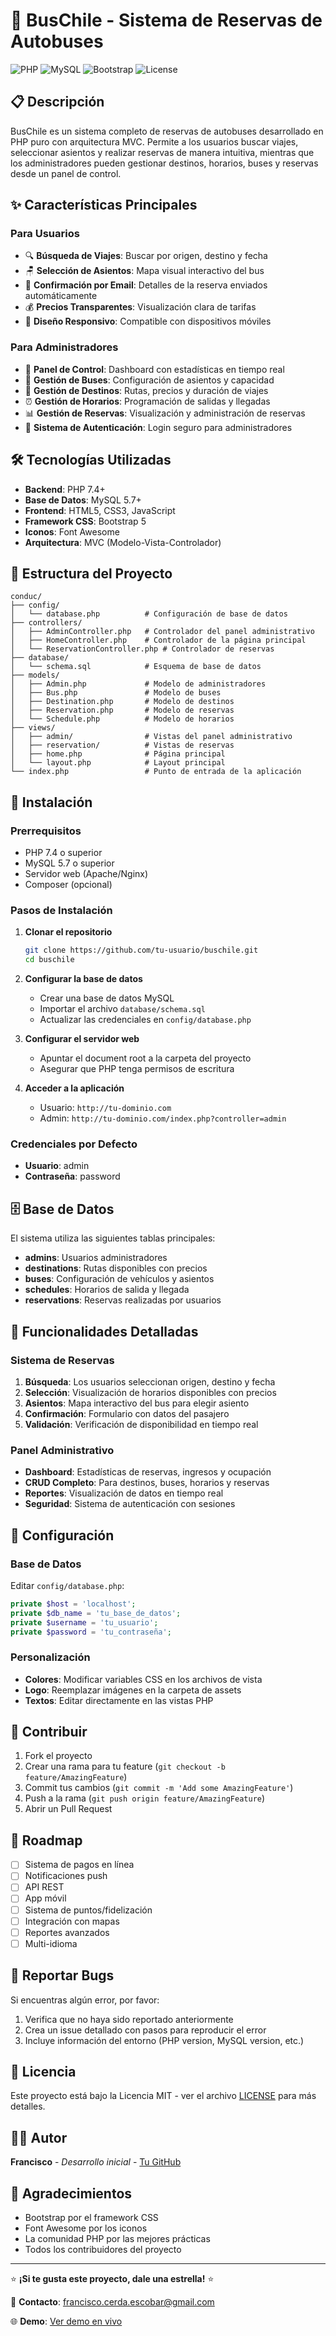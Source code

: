 # 🚌 BusChile - Sistema de Reservas de Autobuses

![PHP](https://img.shields.io/badge/PHP-777BB4?style=for-the-badge&logo=php&logoColor=white)
![MySQL](https://img.shields.io/badge/MySQL-4479A1?style=for-the-badge&logo=mysql&logoColor=white)
![Bootstrap](https://img.shields.io/badge/Bootstrap-563D7C?style=for-the-badge&logo=bootstrap&logoColor=white)
![License](https://img.shields.io/badge/License-MIT-green.svg?style=for-the-badge)

## 📋 Descripción

BusChile es un sistema completo de reservas de autobuses desarrollado en PHP puro con arquitectura MVC. Permite a los usuarios buscar viajes, seleccionar asientos y realizar reservas de manera intuitiva, mientras que los administradores pueden gestionar destinos, horarios, buses y reservas desde un panel de control.

## ✨ Características Principales

### Para Usuarios
- 🔍 **Búsqueda de Viajes**: Buscar por origen, destino y fecha
- 🪑 **Selección de Asientos**: Mapa visual interactivo del bus
- 📧 **Confirmación por Email**: Detalles de la reserva enviados automáticamente
- 💰 **Precios Transparentes**: Visualización clara de tarifas
- 📱 **Diseño Responsivo**: Compatible con dispositivos móviles

### Para Administradores
- 🏢 **Panel de Control**: Dashboard con estadísticas en tiempo real
- 🚌 **Gestión de Buses**: Configuración de asientos y capacidad
- 📍 **Gestión de Destinos**: Rutas, precios y duración de viajes
- ⏰ **Gestión de Horarios**: Programación de salidas y llegadas
- 📊 **Gestión de Reservas**: Visualización y administración de reservas
- 🔐 **Sistema de Autenticación**: Login seguro para administradores

## 🛠️ Tecnologías Utilizadas

- **Backend**: PHP 7.4+
- **Base de Datos**: MySQL 5.7+
- **Frontend**: HTML5, CSS3, JavaScript
- **Framework CSS**: Bootstrap 5
- **Iconos**: Font Awesome
- **Arquitectura**: MVC (Modelo-Vista-Controlador)

## 📁 Estructura del Proyecto

```
conduc/
├── config/
│   └── database.php          # Configuración de base de datos
├── controllers/
│   ├── AdminController.php   # Controlador del panel administrativo
│   ├── HomeController.php    # Controlador de la página principal
│   └── ReservationController.php # Controlador de reservas
├── database/
│   └── schema.sql            # Esquema de base de datos
├── models/
│   ├── Admin.php             # Modelo de administradores
│   ├── Bus.php               # Modelo de buses
│   ├── Destination.php       # Modelo de destinos
│   ├── Reservation.php       # Modelo de reservas
│   └── Schedule.php          # Modelo de horarios
├── views/
│   ├── admin/                # Vistas del panel administrativo
│   ├── reservation/          # Vistas de reservas
│   ├── home.php              # Página principal
│   └── layout.php            # Layout principal
└── index.php                 # Punto de entrada de la aplicación
```

## 🚀 Instalación

### Prerrequisitos
- PHP 7.4 o superior
- MySQL 5.7 o superior
- Servidor web (Apache/Nginx)
- Composer (opcional)

### Pasos de Instalación

1. **Clonar el repositorio**
   ```bash
   git clone https://github.com/tu-usuario/buschile.git
   cd buschile
   ```

2. **Configurar la base de datos**
   - Crear una base de datos MySQL
   - Importar el archivo `database/schema.sql`
   - Actualizar las credenciales en `config/database.php`

3. **Configurar el servidor web**
   - Apuntar el document root a la carpeta del proyecto
   - Asegurar que PHP tenga permisos de escritura

4. **Acceder a la aplicación**
   - Usuario: `http://tu-dominio.com`
   - Admin: `http://tu-dominio.com/index.php?controller=admin`

### Credenciales por Defecto
- **Usuario**: admin
- **Contraseña**: password

## 🗄️ Base de Datos

El sistema utiliza las siguientes tablas principales:

- **admins**: Usuarios administradores
- **destinations**: Rutas disponibles con precios
- **buses**: Configuración de vehículos y asientos
- **schedules**: Horarios de salida y llegada
- **reservations**: Reservas realizadas por usuarios

## 🎯 Funcionalidades Detalladas

### Sistema de Reservas
1. **Búsqueda**: Los usuarios seleccionan origen, destino y fecha
2. **Selección**: Visualización de horarios disponibles con precios
3. **Asientos**: Mapa interactivo del bus para elegir asiento
4. **Confirmación**: Formulario con datos del pasajero
5. **Validación**: Verificación de disponibilidad en tiempo real

### Panel Administrativo
- **Dashboard**: Estadísticas de reservas, ingresos y ocupación
- **CRUD Completo**: Para destinos, buses, horarios y reservas
- **Reportes**: Visualización de datos en tiempo real
- **Seguridad**: Sistema de autenticación con sesiones

## 🔧 Configuración

### Base de Datos
Editar `config/database.php`:
```php
private $host = 'localhost';
private $db_name = 'tu_base_de_datos';
private $username = 'tu_usuario';
private $password = 'tu_contraseña';
```

### Personalización
- **Colores**: Modificar variables CSS en los archivos de vista
- **Logo**: Reemplazar imágenes en la carpeta de assets
- **Textos**: Editar directamente en las vistas PHP

## 🤝 Contribuir

1. Fork el proyecto
2. Crear una rama para tu feature (`git checkout -b feature/AmazingFeature`)
3. Commit tus cambios (`git commit -m 'Add some AmazingFeature'`)
4. Push a la rama (`git push origin feature/AmazingFeature`)
5. Abrir un Pull Request

## 📝 Roadmap

- [ ] Sistema de pagos en línea
- [ ] Notificaciones push
- [ ] API REST
- [ ] App móvil
- [ ] Sistema de puntos/fidelización
- [ ] Integración con mapas
- [ ] Reportes avanzados
- [ ] Multi-idioma

## 🐛 Reportar Bugs

Si encuentras algún error, por favor:
1. Verifica que no haya sido reportado anteriormente
2. Crea un issue detallado con pasos para reproducir el error
3. Incluye información del entorno (PHP version, MySQL version, etc.)

## 📄 Licencia

Este proyecto está bajo la Licencia MIT - ver el archivo [LICENSE](LICENSE) para más detalles.

## 👨‍💻 Autor

**Francisco** - *Desarrollo inicial* - [Tu GitHub](https://github.com/ranserott)

## 🙏 Agradecimientos

- Bootstrap por el framework CSS
- Font Awesome por los iconos
- La comunidad PHP por las mejores prácticas
- Todos los contribuidores del proyecto

---

⭐ **¡Si te gusta este proyecto, dale una estrella!** ⭐

📧 **Contacto**: francisco.cerda.escobar@gmail.com

🌐 **Demo**: [Ver demo en vivo](https://bytea.cl/portafolio/conduc/index.php)

